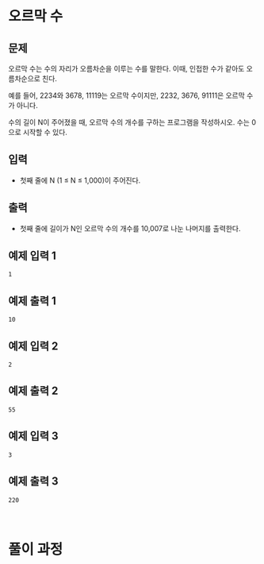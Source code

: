 # 오르막 수

## 문제
 오르막 수는 수의 자리가 오름차순을 이루는 수를 말한다. 이때, 인접한 수가 같아도 오름차순으로 친다.

예를 들어, 2234와 3678, 11119는 오르막 수이지만, 2232, 3676, 91111은 오르막 수가 아니다.

수의 길이 N이 주어졌을 때, 오르막 수의 개수를 구하는 프로그램을 작성하시오. 수는 0으로 시작할 수 있다.

## 입력
- 첫째 줄에 N (1 ≤ N ≤ 1,000)이 주어진다.

## 출력
- 첫째 줄에 길이가 N인 오르막 수의 개수를 10,007로 나눈 나머지를 출력한다.

## 예제 입력 1
```
1
```
## 예제 출력 1
```
10
```

## 예제 입력 2
```
2
```
## 예제 출력 2
```
55
```

## 예제 입력 3
```
3
```
## 예제 출력 3
```
220
```

<br>

# 풀이 과정

